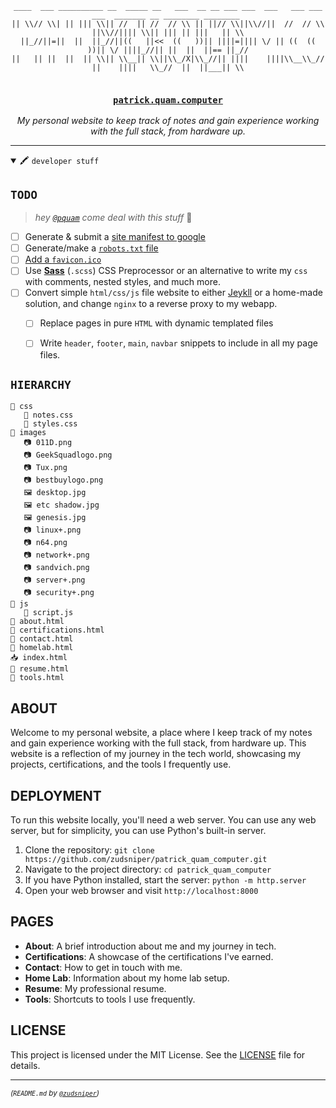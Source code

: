 <div align="center">


```
____  ___ __________ __  _____ __   ___  __ __ ___ ___  ___   ___ ___  ___  _______ __ ________ ________ 
|| \\// \\| || ||| \\|| //  || //  // \\ || ||// \\||\\//||  //  // \\ ||\\//|||| \\|| ||| || |||   || \\
||_//||=||  ||  ||_//||((   ||<<  ((   ))|| ||||=|||| \/ || ((  ((   ))|| \/ ||||_//|| ||  ||  ||== ||_//
||   || ||  ||  || \\|| \\__|| \\||\\_/X|\\_//|| ||||    ||||\\__\\_// ||    ||||   \\_//  ||  ||___|| \\
                                                                                                         
```

### [`patrick.quam.computer`](https://patrick.quam.computer)
_My personal website to keep track of notes and gain experience working with the full stack, from hardware up._


</div>

---

<details open><summary>🖍 <code>developer stuff</code></summary>

## `TODO` 
> _hey [`@pquam`](https://github.com/pquam/) come deal with this stuff_ 💝   
  
- [ ] Generate & submit a [site manifest to google](https://web.dev/add-manifest/)  
- [ ] Generate/make a [`robots.txt` file](https://developers.google.com/search/docs/crawling-indexing/robots/intro)
- [ ] [Add a `favicon.ico`](https://favicon.io/)   
- [ ] Use [**Sass**](https://sass-lang.com/guide/) (`.scss`) CSS Preprocessor or an alternative to write my `css` with comments, nested styles, and much more. 
- [ ] Convert simple `html/css/js` file website to either [Jeykll](https://jekyllrb.com/) or a home-made solution, and change `nginx` to a reverse proxy to my webapp. 
    - [ ] Replace pages in pure `HTML` with dynamic templated files
    - [ ] Write `header`, `footer`, `main`, `navbar` snippets to include in all my page files.



## `HIERARCHY`  

```
📁 css   
   🎨 notes.css  
   🎨 styles.css   
📁 images   
   📷 011D.png  
   📷 GeekSquadlogo.png  
   📷 Tux.png  
   📷 bestbuylogo.png  
   🖼 desktop.jpg  
   🖼 etc shadow.jpg  
   🖼 genesis.jpg  
   📷 linux+.png  
   📷 n64.png  
   📷 network+.png  
   📷 sandvich.png  
   📷 server+.png  
   📷 security+.png  
📁 js   
   🧨 script.js  
📄 about.html  
📄 certifications.html  
📄 contact.html  
📄 homelab.html  
📥 index.html  
📄 resume.html  
📄 tools.html  
```

</details>

## ABOUT

Welcome to my personal website, a place where I keep track of my notes and gain experience working with the full stack, from hardware up. This website is a reflection of my journey in the tech world, showcasing my projects, certifications, and the tools I frequently use.

## DEPLOYMENT

To run this website locally, you'll need a web server. You can use any web server, but for simplicity, you can use Python's built-in server. 

1. Clone the repository: `git clone https://github.com/zudsniper/patrick_quam_computer.git`
2. Navigate to the project directory: `cd patrick_quam_computer`
3. If you have Python installed, start the server: `python -m http.server`
4. Open your web browser and visit `http://localhost:8000`

## PAGES 

- **About**: A brief introduction about me and my journey in tech.
- **Certifications**: A showcase of the certifications I've earned.
- **Contact**: How to get in touch with me.
- **Home Lab**: Information about my home lab setup.
- **Resume**: My professional resume.
- **Tools**: Shortcuts to tools I use frequently.

## LICENSE

This project is licensed under the MIT License. See the [LICENSE](LICENSE) file for details.

---  

<sup><i>(<code>README.md</code> by <a target="_blank" alt="readme author link, zudsniper on github" href="https://gh.zod.tf"><code>@zudsniper</code></a>)</i></sup>

